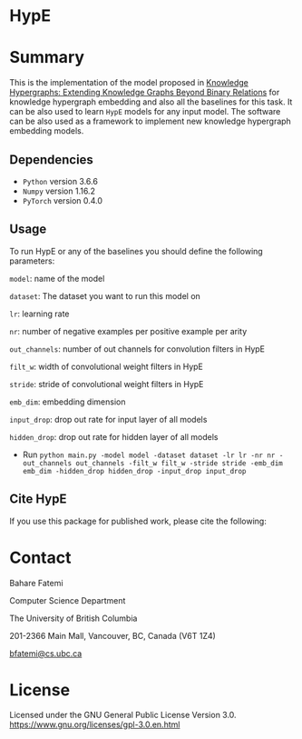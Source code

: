 # HypE


Summary
=======

This is the implementation of the model proposed in [Knowledge Hypergraphs: Extending Knowledge Graphs Beyond Binary Relations](https://arxiv.org/abs/1906.00137) for knowledge hypergraph embedding and also all the baselines for this task. It can be also used to learn `HypE` models for any input model. The software can be also used as a framework to implement new knowledge hypergraph embedding models.

## Dependencies

* `Python` version 3.6.6
* `Numpy` version 1.16.2
* `PyTorch` version 0.4.0

## Usage

To run HypE or any of the baselines you should define the following parameters:

`model`: name of the model

`dataset`: The dataset you want to run this model on

`lr`: learning rate

`nr`: number of negative examples per positive example per arity

`out_channels`: number of out channels for convolution filters in HypE

`filt_w`: width of convolutional weight filters in HypE

`stride`: stride of convolutional weight filters in HypE

`emb_dim`: embedding dimension

`input_drop`: drop out rate for input layer of all models

`hidden_drop`: drop out rate for hidden layer of all models

* Run `python main.py -model model -dataset dataset -lr lr -nr nr -out_channels out_channels -filt_w filt_w -stride stride -emb_dim emb_dim -hidden_drop hidden_drop -input_drop input_drop`

## Cite HypE

If you use this package for published work, please cite the following:


Contact
=======

Bahare Fatemi

Computer Science Department

The University of British Columbia

201-2366 Main Mall, Vancouver, BC, Canada (V6T 1Z4)  

<bfatemi@cs.ubc.ca>


License
=======

Licensed under the GNU General Public License Version 3.0.
<https://www.gnu.org/licenses/gpl-3.0.en.html>


